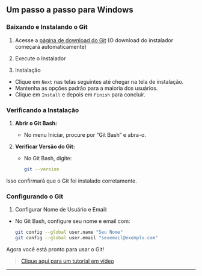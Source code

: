 ## **Um passo a passo para Windows**

### Baixando e Instalando o Git

1. Acesse a [página de download do Git](https://git-scm.com/download/win) (O download do instalador começará automaticamente)

2. Execute o Instalador

3. Instalação
   
- Clique em `Next` nas telas seguintes até chegar na tela de instalação.
- Mantenha as opções padrão para a maioria dos usuários.
- Clique em `Install` e depois em `Finish` para concluir.

### Verificando a Instalação

1. **Abrir o Git Bash:**
   - No menu Iniciar, procure por “Git Bash” e abra-o.

2. **Verificar Versão do Git:**
   - No Git Bash, digite:
    
     ```bash
     git --version
     ```
Isso confirmará que o Git foi instalado corretamente.

### Configurando o Git

1. Configurar Nome de Usuário e Email:

- No Git Bash, configure seu nome e email com:

     ```bash
     git config --global user.name "Seu Nome"
     git config --global user.email "seuemail@exemplo.com"
     ```

Agora você está pronto para usar o Git!

>[Clique aqui para um tutorial em vídeo](https://www.youtube.com/watch?v=NgWExh3bswg)

---